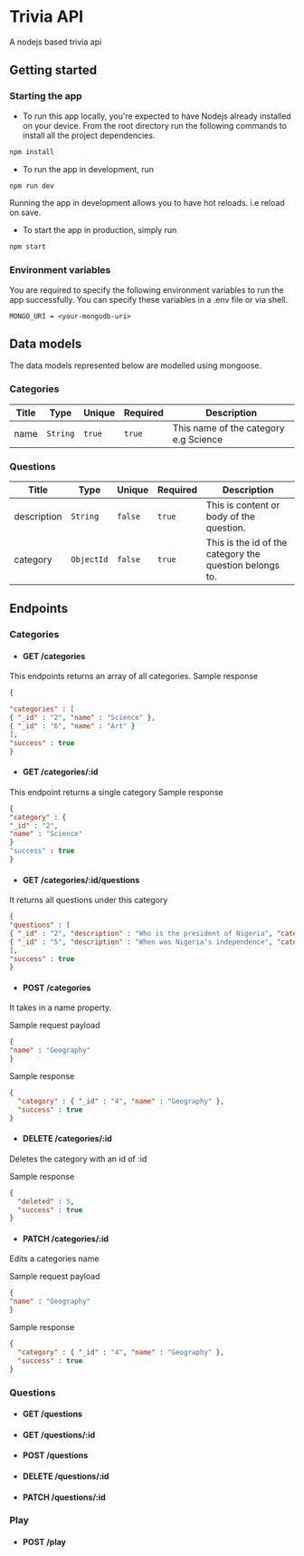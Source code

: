 # Trivia API
A nodejs based trivia api

## Getting started

### Starting the app

* To run this app locally, you're expected to have Nodejs already installed on your device. 
From the root directory run the following commands to install all the project dependencies.
```bash
npm install 
```
* To run the app in development, run 
```bash
npm run dev 
```
Running the app in development allows you to have hot reloads. i.e reload on save.

* To start the app in production, simply run
```bash
npm start
```

### Environment variables
You are required to specify the following environment variables to run the app successfully. You can specify these variables in a .env file or via shell.
```.env
MONGO_URI = <your-mongodb-uri> 
```

## Data models
The data models represented below are modelled using mongoose.

### Categories
|Title|Type|Unique|Required|Description|
|----|---|---|---|---|
|name|`String`|`true`|`true`| This name of the category e.g Science|

### Questions
|Title|Type|Unique|Required|Description|
|----|---|---|---|---|
|description|`String`|`false`|`true`| This is content or body of the question. |
|category|`ObjectId`|`false`|`true`| This is the id of the category the question belongs to. |

## Endpoints

### Categories
* #### GET /categories
This endpoints returns an array of all categories.
Sample response 

```json
{

"categories" : [
{ "_id" : "2", "name" : "Science" },
{ "_id" : "6", "name" : "Art" }
], 
"success" : true
}
```

* #### GET /categories/:id
This endpoint returns a single category
Sample response

```json
{
"category" : { 
"_id" : "2",
"name" : "Science" 
} 
"success" : true
}
```

* #### GET /categories/:id/questions
It returns all questions under this category

```json
{
"questions" : [
{ "_id" : "2", "description" : "Who is the president of Nigeria", "category" : "7" },
{ "_id" : "5", "description" : "When was Nigeria's independence", "category" : "7" } 
],
"success" : true
}
```
* #### POST /categories
It takes in a name property. 

Sample request payload
```json
{ 
"name" : "Geography"
}
```

Sample response
```json
{ 
  "category" : { "_id" : "4", "name" : "Geography" },
  "success" : true
}
```

* #### DELETE /categories/:id
Deletes the category with an id of :id

Sample response
```json
{ 
  "deleted" : 5,
  "success" : true
}
```

* #### PATCH /categories/:id
Edits a categories name

Sample request payload
```json
{ 
"name" : "Geography"
}
```

Sample response
```json
{ 
  "category" : { "_id" : "4", "name" : "Geography" },
  "success" : true
}
```


### Questions
* #### GET /questions
* #### GET /questions/:id
* #### POST /questions
* #### DELETE /questions/:id
* #### PATCH /questions/:id

### Play
* #### POST /play
